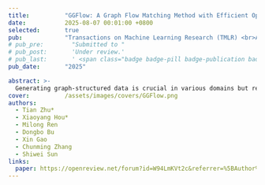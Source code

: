 ```yaml
---
title:          "GGFlow: A Graph Flow Matching Method with Efficient Optimal Transport"
date:           2025-08-07 00:01:00 +0800
selected:       true
pub:            "Transactions on Machine Learning Research (TMLR) <br>AIDrugX Workshop (2024), Neural Information Processing Systems (NeurIPS)"
# pub_pre:        "Submitted to "
# pub_post:       'Under review.'
# pub_last:       ' <span class="badge badge-pill badge-publication badge-success">Spotlight</span>'
pub_date:       "2025"

abstract: >-
  Generating graph-structured data is crucial in various domains but remains challenging due to the complex interdependencies between nodes and edges. While diffusion models have demonstrated their superior generative capabilities, they often suffer from unstable training and inefficient sampling. To enhance generation performance and training stability, we propose GGFlow, a discrete flow matching generative model incorporating an efficient optimal transport for graph structures and it incorporates an edge-augmented graph transformer to enable direct communications among edges. Additionally, GGFlow introduces a novel goal-guided generation framework to control the generative trajectory of our model towards desired properties. GGFlow demonstrates superior performance on both unconditional and conditional generation tasks, outperforming existing baselines and underscoring its effectiveness and potential for wider application.
cover:          /assets/images/covers/GGFlow.png
authors:
  - Tian Zhu*
  - Xiaoyang Hou*
  - Milong Ren
  - Dongbo Bu
  - Xin Gao
  - Chunming Zhang
  - Shiwei Sun
links:
  paper: https://openreview.net/forum?id=W94LmKVt2c&referrer=%5BAuthor%20Console%5D(%2Fgroup%3Fid%3DNeurIPS.cc%2F2024%2FWorkshop%2FAIDrugX%2FAuthors%23your-submissions)
---
```

